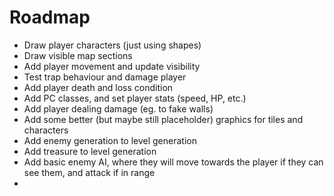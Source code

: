 # Roadmap

  * Draw player characters (just using shapes)
  * Draw visible map sections
  * Add player movement and update visibility
  * Test trap behaviour and damage player
  * Add player death and loss condition
  * Add PC classes, and set player stats (speed, HP, etc.)
  * Add player dealing damage (eg. to fake walls)
  * Add some better (but maybe still placeholder) graphics for tiles and characters
  * Add enemy generation to level generation
  * Add treasure to level generation
  * Add basic enemy AI, where they will move towards the player if they can see them, and attack if in range
  * 